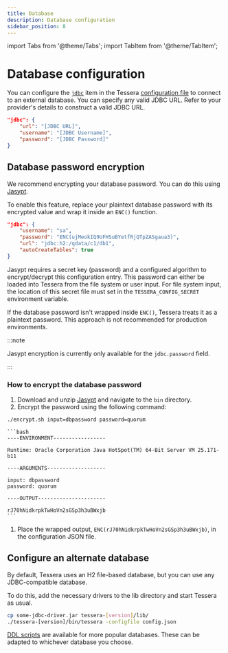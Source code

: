 ```yaml
---
title: Database
description: Database configuration
sidebar_position: 8
---
```


import Tabs from '@theme/Tabs';
import TabItem from '@theme/TabItem';

# Database configuration

You can configure the [`jdbc`](../../Reference/SampleConfiguration.md#jdbc) item in the Tessera [configuration file](Tessera.md) to connect to an external database. You can specify any valid JDBC URL. Refer to your provider's details to construct a valid JDBC URL.

```json title="JDBC configuration"
"jdbc": {
    "url": "[JDBC URL]",
    "username": "[JDBC Username]",
    "password": "[JDBC Password]"
}
```

## Database password encryption

We recommend encrypting your database password. You can do this using [Jasypt](https://github.com/jasypt/jasypt).

To enable this feature, replace your plaintext database password with its encrypted value and wrap it inside an `ENC()` function.

```json title="JDBC configuration with encrypted password"
"jdbc": {
    "username": "sa",
    "password": "ENC(ujMeokIQ9UFHSuBYetfRjQTpZASgaua3)",
    "url": "jdbc:h2:/qdata/c1/db1",
    "autoCreateTables": true
}
```

Jasypt requires a secret key (password) and a configured algorithm to encrypt/decrypt this configuration entry. This password can either be loaded into Tessera from the file system or user input. For file system input, the location of this secret file must set in the `TESSERA_CONFIG_SECRET` environment variable.

If the database password isn't wrapped inside `ENC()`, Tessera treats it as a plaintext password. This approach is not recommended for production environments.

:::note

Jasypt encryption is currently only available for the `jdbc.password` field.

:::

### How to encrypt the database password

1. Download and unzip [Jasypt](https://github.com/jasypt/jasypt) and navigate to the `bin` directory.
1. Encrypt the password using the following command:

<Tabs>

<TabItem value="Command" label="Command" default>  

```bash
./encrypt.sh input=dbpassword password=quorum
```

</TabItem>
<TabItem value="Output" label="Output">

    ```bash
    ----ENVIRONMENT-----------------

    Runtime: Oracle Corporation Java HotSpot(TM) 64-Bit Server VM 25.171-b11

    ----ARGUMENTS-------------------

    input: dbpassword
    password: quorum

    ----OUTPUT----------------------

    rJ70hNidkrpkTwHoVn2sGSp3h3uBWxjb
    ```


</TabItem>
</Tabs>

1. Place the wrapped output, `ENC(rJ70hNidkrpkTwHoVn2sGSp3h3uBWxjb)`, in the configuration JSON file.

## Configure an alternate database

By default, Tessera uses an H2 file-based database, but you can use any JDBC-compatible database.

To do this, add the necessary drivers to the lib directory and start Tessera as usual.

```bash
cp some-jdbc-driver.jar tessera-[version]/lib/
./tessera-[version]/bin/tessera -configfile config.json
```

[DDL scripts] are available for more popular databases. These can be adapted to whichever database you choose.

<!-- links -->

[DDL scripts]: https://github.com/ConsenSys/tessera/tree/master/ddls/create-table
